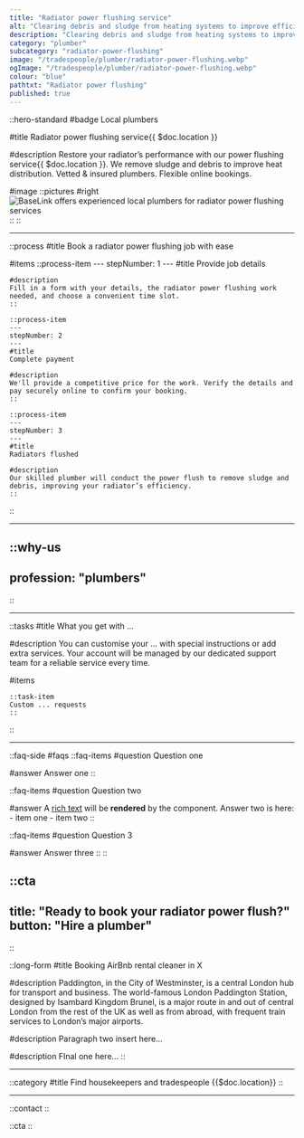 ```yaml
---
title: "Radiator power flushing service"
alt: "Clearing debris and sludge from heating systems to improve efficiency"
description: "Clearing debris and sludge from heating systems to improve efficiency"
category: "plumber"
subcategory: "radiator-power-flushing"
image: "/tradespeople/plumber/radiator-power-flushing.webp"
ogImage: "/tradespeople/plumber/radiator-power-flushing.webp"
colour: "blue"
pathtxt: "Radiator power flushing"
published: true
---
```


::hero-standard
#badge
Local plumbers

#title
Radiator power flushing service{{ $doc.location }}

#description
Restore your radiator’s performance with our power flushing service{{ $doc.location }}. We remove sludge and debris to improve heat distribution. Vetted & insured plumbers. Flexible online bookings.

#image
    ::pictures
    #right
    ![BaseLink offers experienced local plumbers for radiator power flushing services](/tradespeople/plumber/radiator-power-flushing.webp)
    ::
::

---

::process
#title
Book a radiator power flushing job with ease

#items
    ::process-item
    ---
    stepNumber: 1
    ---
    #title
    Provide job details

    #description
    Fill in a form with your details, the radiator power flushing work needed, and choose a convenient time slot.
    ::
    
    ::process-item
    ---
    stepNumber: 2
    ---
    #title
    Complete payment

    #description
    We'll provide a competitive price for the work. Verify the details and pay securely online to confirm your booking.
    ::

    ::process-item
    ---
    stepNumber: 3
    ---
    #title
    Radiators flushed

    #description
    Our skilled plumber will conduct the power flush to remove sludge and debris, improving your radiator’s efficiency.
    ::
::

---

::why-us
---
profession: "plumbers"
---
::

---

::tasks
#title
What you get with ...

#description
You can customise your ... with special instructions or add extra services. Your account will be managed by our dedicated support team for a reliable service every time.

#items

    ::task-item
    Custom ... requests
    ::
::

---

::faq-side
#faqs
  ::faq-items
  #question
  Question one

  #answer
  Answer one
  ::

  ::faq-items
  #question
  Question two

  #answer
  A [rich text](/services/commercial-cleaning) will be **rendered** by the component.
  Answer two is here:
    - item one
    - item two
  ::

  ::faq-items
  #question
  Question 3

  #answer
  Answer three
  ::
::

::cta
---
title: "Ready to book your radiator power flush?"
button: "Hire a plumber"
---
::

::long-form
#title
Booking AirBnb rental cleaner in X

#description
Paddington, in the City of Westminster, is a central London hub for transport and business. The world-famous London Paddington Station, designed by Isambard Kingdom Brunel, is a major route in and out of central London from the rest of the UK as well as from abroad, with frequent train services to London’s major airports.

#description
Paragraph two insert here...

#description
FInal one here...
::

---

::category
#title
Find housekeepers and tradespeople {{$doc.location}}
::

---

::contact
::

::cta
::